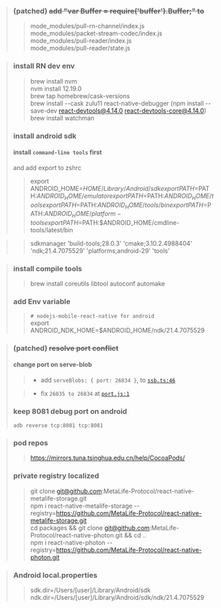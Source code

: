 > ### (patched) ~~add "var Buffer = require('buffer').Buffer;" to~~ 
>> mode_modules/pull-rn-channel/index.js  
>> mode_modules/packet-stream-codec/index.js  
>> mode_modules/pull-reader/index.js  
>> mode_modules/pull-reader/state.js

> ### install RN dev env
>> brew install nvm  
>> nvm install 12.19.0  
>> brew tap homebrew/cask-versions  
>> brew install --cask zulu11 react-native-debugger (npm install --save-dev react-devtools@4.14.0 react-devtools-core@4.14.0)  
>> brew install watchman
>
> ### install android sdk
> #### install `command-line tools` first
> and add export to zshrc
>> export ANDROID_HOME=$HOME/Library/Android/sdk  
>> export PATH=$PATH:$ANDROID_HOME/emulator   
>> export PATH=$PATH:$ANDROID_HOME/tools  
>> export PATH=$PATH:$ANDROID_HOME/tools/bin  
>> export PATH=$PATH:$ANDROID_HOME/platform-tools  
>> export PATH=$PATH:$ANDROID_HOME/cmdline-tools/latest/bin

>> sdkmanager 'build-tools;28.0.3' 'cmake;3.10.2.4988404' 'ndk;21.4.7075529' 'platforms;android-29' 'tools'

> ### install compile tools
>> brew install coreutils libtool autoconf automake
>
> ### add Env variable
>> `# nodejs-mobile-react-native for android`  
>> export ANDROID_NDK_HOME=$ANDROID_HOME/ndk/21.4.7075529

> ### (patched) ~~resolve port conflict~~
> #### change port on serve-blob
>> - add `serveBlobs: {
     port: 26834
     }`, to [`ssb.ts:46`](backend/ssb.ts)
>
>> - fix
     `26835 to 26834` at [`port.js:1`](node_modules/ssb-serve-blobs/port.js)
> ### keep 8081 debug port on android
> `adb reverse tcp:8081 tcp:8081`
 
> ### pod repos 
>> https://mirrors.tuna.tsinghua.edu.cn/help/CocoaPods/
> ### private registry localized 
>> git clone git@github.com:MetaLife-Protocol/react-native-metalife-storage.git  
>> npm i react-native-metalife-storage --registry=https://github.com/MetaLife-Protocol/react-native-metalife-storage.git  
>> cd packages && git clone git@github.com:MetaLife-Protocol/react-native-photon.git && cd ..  
>> npm i react-native-photon --registry=https://github.com/MetaLife-Protocol/react-native-photon.git

> ### Android local.properties  
>> sdk.dir=/Users/[user]/Library/Android/sdk  
>> ndk.dir=/Users/[user]/Library/Android/sdk/ndk/21.4.7075529  
